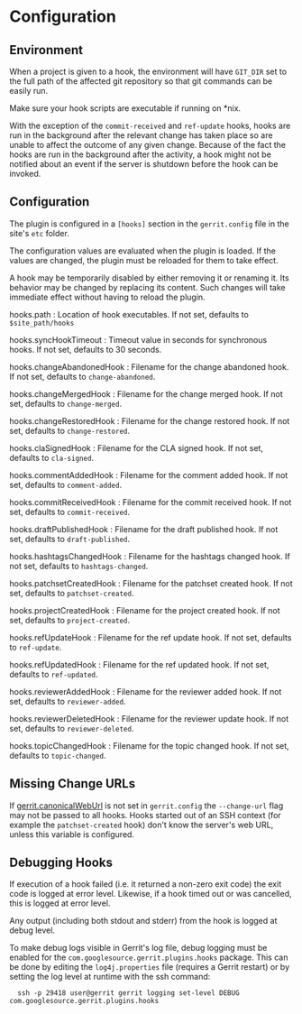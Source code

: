 Configuration
=============

Environment
-----------

When a project is given to a hook, the environment will have `GIT_DIR` set to
the full path of the affected git repository so that git commands can be easily
run.

Make sure your hook scripts are executable if running on *nix.

With the exception of the `commit-received` and `ref-update` hooks, hooks are
run in the background after the relevant change has taken place so are unable
to affect the outcome of any given change. Because of the fact the hooks are
run in the background after the activity, a hook might not be notified about
an event if the server is shutdown before the hook can be invoked.

Configuration
-------------

The plugin is configured in a `[hooks]` section in the `gerrit.config` file
in the site's `etc` folder.

The configuration values are evaluated when the plugin is loaded. If the values
are changed, the plugin must be reloaded for them to take effect.

A hook may be temporarily disabled by either removing it or renaming it. Its
behavior may be changed by replacing its content. Such changes will take
immediate effect without having to reload the plugin.

hooks.path
:	Location of hook executables. If not set, defaults to `$site_path/hooks`

hooks.syncHookTimeout
:	Timeout value in seconds for synchronous hooks. If not set, defaults
to 30 seconds.

hooks.changeAbandonedHook
:	Filename for the change abandoned hook. If not set, defaults to `change-abandoned`.

hooks.changeMergedHook
:	Filename for the change merged hook. If not set, defaults to `change-merged`.

hooks.changeRestoredHook
:	Filename for the change restored hook. If not set, defaults to `change-restored`.

hooks.claSignedHook
:	Filename for the CLA signed hook. If not set, defaults to `cla-signed`.

hooks.commentAddedHook
:	Filename for the comment added hook. If not set, defaults to `comment-added`.

hooks.commitReceivedHook
:	Filename for the commit received hook. If not set, defaults to `commit-received`.

hooks.draftPublishedHook
:	Filename for the draft published hook. If not set, defaults to `draft-published`.

hooks.hashtagsChangedHook
:	Filename for the hashtags changed hook. If not set, defaults to `hashtags-changed`.

hooks.patchsetCreatedHook
:	Filename for the patchset created hook. If not set, defaults to `patchset-created`.

hooks.projectCreatedHook
:	Filename for the project created hook. If not set, defaults to `project-created`.

hooks.refUpdateHook
:	Filename for the ref update hook. If not set, defaults to `ref-update`.

hooks.refUpdatedHook
:	Filename for the ref updated hook. If not set, defaults to `ref-updated`.

hooks.reviewerAddedHook
:	Filename for the reviewer added hook. If not set, defaults to `reviewer-added`.

hooks.reviewerDeletedHook
:	Filename for the reviewer update hook. If not set, defaults to `reviewer-deleted`.

hooks.topicChangedHook
:	Filename for the topic changed hook. If not set, defaults to `topic-changed`.


Missing Change URLs
-------------------

If [gerrit.canonicalWebUrl][1] is not set in `gerrit.config` the
`--change-url` flag may not be passed to all hooks.  Hooks started out
of an SSH context (for example the `patchset-created` hook) don't know
the server's web URL, unless this variable is configured.


Debugging Hooks
---------------

If execution of a hook failed (i.e. it returned a non-zero exit code) the
exit code is logged at error level. Likewise, if a hook timed out or was
cancelled, this is logged at error level.

Any output (including both stdout and stderr) from the hook is logged at
debug level.

To make debug logs visible in Gerrit's log file, debug logging must be
enabled for the `com.googlesource.gerrit.plugins.hooks` package. This can be
done by editing the `log4j.properties` file (requires a Gerrit restart) or
by setting the log level at runtime with the ssh command:

```
  ssh -p 29418 user@gerrit gerrit logging set-level DEBUG com.googlesource.gerrit.plugins.hooks
```

[1]: ../../../Documentation/config-gerrit.html#gerrit.canonicalWebUrl
